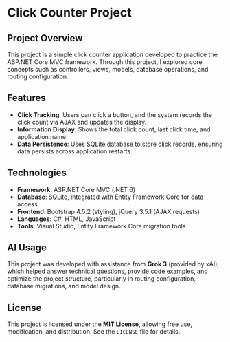 # Click Counter Project

## Project Overview
This project is a simple click counter application developed to practice the ASP.NET Core MVC framework. Through this project, I explored core concepts such as controllers, views, models, database operations, and routing configuration.

## Features
- **Click Tracking**: Users can click a button, and the system records the click count via AJAX and updates the display.
- **Information Display**: Shows the total click count, last click time, and application name.
- **Data Persistence**: Uses SQLite database to store click records, ensuring data persists across application restarts.

## Technologies
- **Framework**: ASP.NET Core MVC (.NET 6)
- **Database**: SQLite, integrated with Entity Framework Core for data access
- **Frontend**: Bootstrap 4.5.2 (styling), jQuery 3.5.1 (AJAX requests)
- **Languages**: C#, HTML, JavaScript
- **Tools**: Visual Studio, Entity Framework Core migration tools

## AI Usage
This project was developed with assistance from **Grok 3** (provided by xAI), which helped answer technical questions, provide code examples, and optimize the project structure, particularly in routing configuration, database migrations, and model design.

## License
This project is licensed under the **MIT License**, allowing free use, modification, and distribution. See the `LICENSE` file for details.
